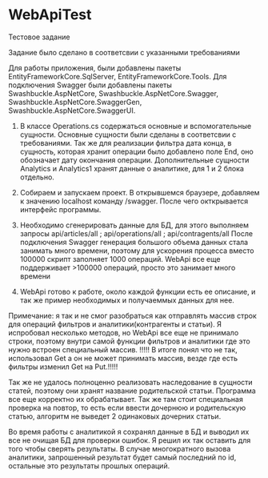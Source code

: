# WebApiTest
Тестовое задание

Задание было сделано в соответсвии с указанными требованиями

Для работы приложения, были добавлены пакеты EntityFrameworkCore.SqlServer, EntityFrameworkCore.Tools.
Для подключения Swagger были добавлены пакеты Swashbuckle.AspNetCore, Swashbuckle.AspNetCore.Swagger, Swashbuckle.AspNetCore.SwaggerGen, Swashbuckle.AspNetCore.SwaggerUI.

1. В классе Operations.cs содержаться основные и вспомогательные сущности.
  Основные сущности были сделаны в соответсвии с требованиями.
  Так же для реализации фильтра дата конца, в сущность, которая хранит операции было добавлено поле End, оно обозначает дату окончания операции.
    Дополнительные сущности Analytics и Analytics1 хранят данные о аналитике, для 1 и 2 блока отдельно.

2. Собираем и запускаем проект.
  В открывшемся браузере, добавляем к значению localhost команду /swagger. После чего окткрывается интерфейс программы.

3. Необходимо сгенерировать данные для БД, для этого выполняем запросы api/articles/all ; api/operations/all ; api/contragents/all
  После подключения Swagger генерация большого объема данных стала занимать много времени, поэтому для ускорения процесса вместо 100000 скрипт заполняет 1000 операций.
  WebApi все еще поддерживает >100000 операций, просто это занимает много времени

4. WebApi готово к работе, около каждой функции есть ее описание, и так же пример необходимых и получаеммых данных для нее.
  
  Примечание: я так и не смог разобраться как отправлять массив строк для операций фильтров и аналитики(контрагенты и статьи).
  Я испробовал несколько методов, но WebApi все еще не принимало строки, поэтому внутри самой функции фильтров и аналитики где это нужно встроен специальный массив.
  !!!!!
  В итоге понял что не так, использовал Get а он не может принимать массив, везде где есть фильтры изменил Get на Put.!!!!!
  
  Так же не удалось полноценно реализовать наследование в сущности статей, поэтому они хранят название родительской статьи. Программа все еще корректно их обрабатывает.
  Так же там стоит специальная проверка на повтор, то есть если ввести дочернюю и родительскую статью, алгоритм не выведет 2 одинаковых дочерних статьи.
  
  Во время работы с аналитикой я сохранял данные в БД и выводил их все не очищая БД для проверки ошибок. Я решил их так оставить для того чтобы сверять результаты.
  В случае многократного вызова аналитики, запрошенный результат будет самый последний по id, остальные это результаты прошлых операций.
